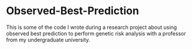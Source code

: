 # Observed-Best-Prediction
This is some of the code I wrote during a research project about using observed best prediction to perform genetic risk analysis with a professor from my undergraduate university.
